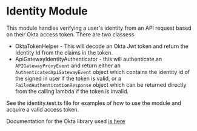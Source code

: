 # Identity Module
This module handles verifying a user's identity from an API request based on their Okta access token. 
There are two classess 
- OktaTokenHelper - This will decode an Okta Jwt token and return the Identity Id from the claims in the token.
- ApiGatewayIdentityAuthenticator - this will authenticate an `APIGatewayProxyEvent` and return either an `AuthenticatedApiGatewayEvent` object which contains the identity id of the signed in user if the token is valid, or a `FailedAuthenticationResponse` object which can be returned directly from the calling lambda if the token is invalid.

See the identity.test.ts file for examples of how to use the module and acquire a valid access token.

Documentation for the Okta library used [is here](https://github.com/okta/okta-jwt-verifier-js)